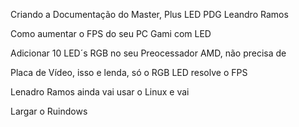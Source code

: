 Criando a Documentação do Master, Plus LED PDG Leandro Ramos

Como aumentar o FPS do seu PC Gami com LED

Adicionar 10 LED´s RGB no seu Preocessador AMD, não precisa de 

Placa de Vídeo, isso e lenda, só o RGB LED resolve o FPS

Lenadro Ramos ainda vai usar o Linux e vai

Largar o Ruindows